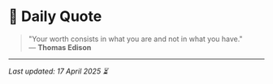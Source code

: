 # 📜 Daily Quote

> "Your worth consists in what you are and not in what you have."  
> — **Thomas Edison**

---

_Last updated: 17 April 2025 ⏳_
